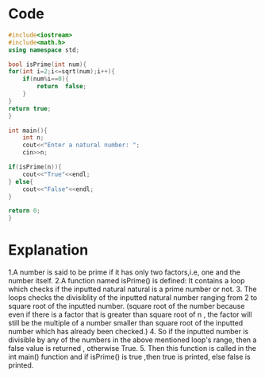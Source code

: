 # Code
```cpp
#include<iostream>
#include<math.h>
using namespace std;

bool isPrime(int num){
for(int i=2;i<=sqrt(num);i++){
    if(num%i==0){
        return  false;
    }
}
return true;
}

int main(){
    int n;
    cout<<"Enter a natural number: ";
    cin>>n;

if(isPrime(n)){
    cout<<"True"<<endl;
} else{
    cout<<"False"<<endl;
}

return 0;
}
```


# Explanation
1.A number is said to be prime if it has only two factors,i.e, one and the number itself.
2.A function named isPrime() is defined:
 It contains a loop which checks if the inputted  natural natural is a prime number or not.
3. The loops checks the divisiblity of the inputted natural number ranging from 2 to square root of the inputted number.
  (square root of the number because even if  there is a factor that is greater than square root of n , the factor will still be the multiple of a number smaller than square root of the inputted number which has already been checked.)
4. So if the inputted number is divisible by any of the numbers in the above mentioned loop's range, then a false value is returned , otherwise True.
5. Then this function is called in the int main() function and if isPrime() is true ,then true is printed, else false is printed.

